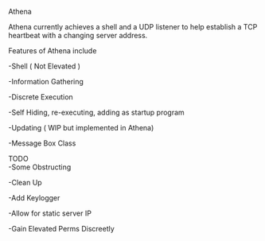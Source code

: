 Athena
<br>

Athena currently achieves a shell and a UDP listener to help establish a TCP heartbeat with a changing server address.
<br>

Features of Athena include
<br>

-Shell ( Not Elevated )
<br>

-Information Gathering
<br>

-Discrete Execution
<br>

-Self Hiding, re-executing, adding as startup program
<br>

-Updating ( WIP but implemented in Athena)
<br>

-Message Box Class
<br>

TODO
<br>
-Some Obstructing
<br>

-Clean Up
<br>

-Add Keylogger
<br>

-Allow for static server IP
<br>

-Gain Elevated Perms Discreetly

